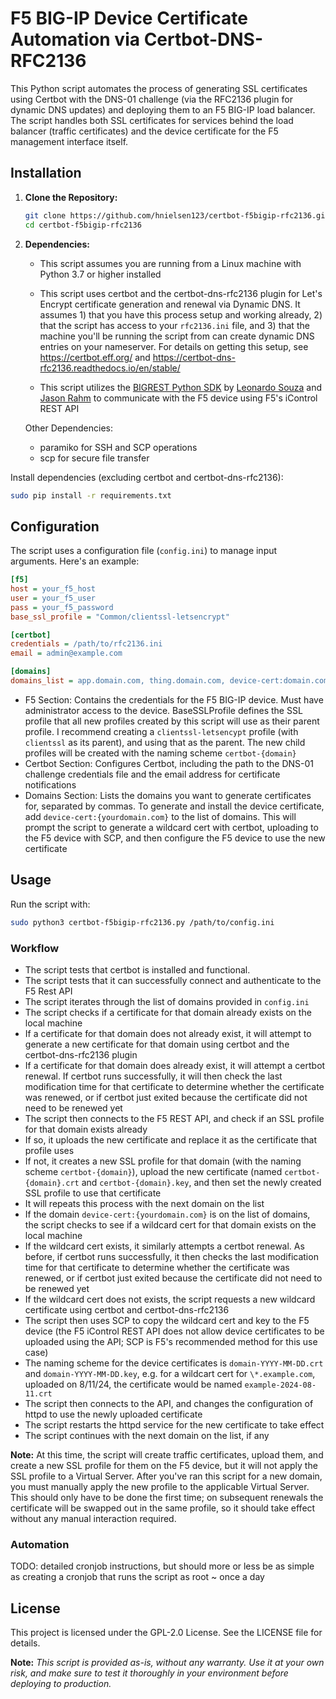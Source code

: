 # F5 BIG-IP Device Certificate Automation via Certbot-DNS-RFC2136 

This Python script automates the process of generating SSL certificates using Certbot with the DNS-01 challenge (via the RFC2136 plugin for dynamic DNS updates) and deploying them to an F5 BIG-IP load balancer. The script handles both SSL certificates for services behind the load balancer (traffic certificates) and the device certificate for the F5 management interface itself.

## Installation

1. **Clone the Repository:**

   ```bash
   git clone https://github.com/hnielsen123/certbot-f5bigip-rfc2136.git
   cd certbot-f5bigip-rfc2136
   ```

2. **Dependencies:**

    - This script assumes you are running from a Linux machine with Python 3.7 or higher installed

    - This script uses certbot and the certbot-dns-rfc2136 plugin for Let's Encrypt certificate generation and renewal via Dynamic DNS. It assumes 1) that you have this process setup and working already, 2) that the script has access to your `rfc2136.ini` file, and 3) that the machine you'll be running the script from can create dynamic DNS entries on your nameserver. For details on getting this setup, see https://certbot.eff.org/ and https://certbot-dns-rfc2136.readthedocs.io/en/stable/

    - This script utilizes the [BIGREST Python SDK](https://github.com/f5-rahm/BIGREST/tree/master) by [Leonardo Souza](https://github.com/leonardobdes) and [Jason Rahm](https://github.com/f5-rahm) to communicate with the F5 device using F5's iControl REST API

    Other Dependencies: 
    - paramiko for SSH and SCP operations
    - scp for secure file transfer

Install dependencies (excluding certbot and certbot-dns-rfc2136):

```bash
sudo pip install -r requirements.txt
```

## Configuration

The script uses a configuration file (`config.ini`) to manage input arguments. Here's an example:

```ini
[f5]
host = your_f5_host
user = your_f5_user
pass = your_f5_password
base_ssl_profile = "Common/clientssl-letsencrypt"

[certbot]
credentials = /path/to/rfc2136.ini
email = admin@example.com

[domains]
domains_list = app.domain.com, thing.domain.com, device-cert:domain.com
```

- F5 Section: Contains the credentials for the F5 BIG-IP device. Must have administrator access to the device. BaseSSLProfile defines the SSL profile that all new profiles created by this script will use as their parent profile. I recommend creating a `clientssl-letsencypt` profile (with `clientssl` as its parent), and using that as the parent. The new child profiles will be created with the naming scheme `certbot-{domain}`  
- Certbot Section: Configures Certbot, including the path to the DNS-01 challenge credentials file and the email address for certificate notifications
- Domains Section: Lists the domains you want to generate certificates for, separated by commas. To generate and install the device certificate, add `device-cert:{yourdomain.com}` to the list of domains. This will prompt the script to generate a wildcard cert with certbot, uploading to the F5 device with SCP, and then configure the F5 device to use the new certificate

## Usage

Run the script with:

```bash
sudo python3 certbot-f5bigip-rfc2136.py /path/to/config.ini
```


### Workflow

- The script tests that certbot is installed and functional.
- The script tests that it can successfully connect and authenticate to the F5 Rest API
- The script iterates through the list of domains provided in `config.ini`
- The script checks if a certificate for that domain already exists on the local machine
- If a certificate for that domain does not already exist, it will attempt to generate a new certificate for that domain using certbot and the certbot-dns-rfc2136 plugin
- If a certificate for that domain does already exist, it will attempt a certbot renewal. If certbot runs successfully, it will then check the last modification time for that certificate to determine whether the certificate was renewed, or if certbot just exited because the certificate did not need to be renewed yet
- The script then connects to the F5 REST API, and check if an SSL profile for that domain exists already
- If so, it uploads the new certificate and replace it as the certificate that profile uses
- If not, it creates a new SSL profile for that domain (with the naming scheme `certbot-{domain}`), upload the new certificate (named `certbot-{domain}.crt` and `certbot-{domain}.key`, and then set the newly created SSL profile to use that certificate
- It will repeats this process with the next domain on the list
- If the domain `device-cert:{yourdomain.com}` is on the list of domains, the script checks to see if a wildcard cert for that domain exists on the local machine
- If the wildcard cert exists, it similarly attempts a certbot renewal. As before, if certbot runs successfully, it then checks the last modification time for that certificate to determine whether the certificate was renewed, or if certbot just exited because the certificate did not need to be renewed yet
- If the wildcard cert does not exists, the script requests a new wildcard certificate using certbot and certbot-dns-rfc2136
- The script then uses SCP to copy the wildcard cert and key to the F5 device (the F5 iControl REST API does not allow device certificates to be uploaded using the API; SCP is F5's recommended method for this use case) 
- The naming scheme for the device certificates is `domain-YYYY-MM-DD.crt` and `domain-YYYY-MM-DD.key`, e.g. for a wildcart cert for `\*.example.com`, uploaded on 8/11/24, the certificate would be named `example-2024-08-11.crt`
- The script then connects to the API, and changes the configuration of httpd to use the newly uploaded certificate
- The script restarts the httpd service for the new certificate to take effect
- The script continues with the next domain on the list, if any

**Note:** At this time, the script will create traffic certificates, upload them, and create a new SSL profile for them on the F5 device, but it will not apply the SSL profile to a Virtual Server. After you've ran this script for a new domain, you must manually apply the new profile to the applicable Virtual Server. This should only have to be done the first time; on subsequent renewals the certificate will be swapped out in the same profile, so it should take effect without any manual interaction required.  

### Automation

TODO: detailed cronjob instructions, but should more or less be as simple as creating a cronjob that runs the script as root ~ once a day

## License
This project is licensed under the GPL-2.0 License. See the LICENSE file for details.


**Note:** *This script is provided as-is, without any warranty. Use it at your own risk, and make sure to test it thoroughly in your environment before deploying to production.*

